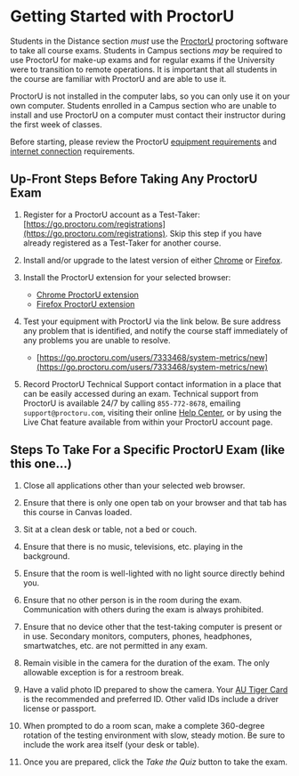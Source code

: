 # Getting Started with ProctorU

Students in the Distance section *must* use the
[ProctorU](https://www.proctoru.com/) proctoring software to take all course
exams.  Students in Campus sections *may* be required to use ProctorU for
make-up exams and for regular exams if the University were to transition to
remote operations.  It is important that all students in the course are familiar
with ProctorU and are able to use it.

ProctorU is not installed in the computer labs, so you can only use it on your
own computer. Students enrolled in a Campus section who are unable to install
and use ProctorU on a computer must contact their instructor during the first
week of classes.

Before starting, please review the ProctorU [equipment
requirements](https://support.proctoru.com/hc/en-us/articles/115011772748-Equipment-Requirements)
and [internet
connection](https://support.proctoru.com/hc/en-us/articles/360035774711-Internet-Connection-Bandwidth)
requirements.

## Up-Front Steps Before Taking Any ProctorU Exam

1. Register for a ProctorU account as a Test-Taker:
   [https://go.proctoru.com/registrations](https://go.proctoru.com/registrations).
   Skip this step if you have already registered as a Test-Taker for another
   course.

1. Install and/or upgrade to the latest version of either
   [Chrome](https://www.google.com/chrome/) or
   [Firefox](https://www.mozilla.org/en-US/firefox/new/). 

1. Install the ProctorU extension for your selected browser:
    - [Chrome ProctorU
      extension](https://chrome.google.com/webstore/detail/proctoru/goobgennebinldhonaajgafidboenlkl)
    - [Firefox ProctorU extension](https://www.proctoru.com/firefox)

1. Test your equipment with ProctorU via the link below. Be sure address any
   problem that is identified, and notify the course staff immediately of any
   problems you are unable to resolve.
    - [https://go.proctoru.com/users/7333468/system-metrics/new](https://go.proctoru.com/users/7333468/system-metrics/new)

1. Record ProctorU Technical Support contact information in a place that can be
   easily accessed during an exam. Technical support from ProctorU is available
   24/7 by calling `855-772-8678`, emailing `support@proctoru.com`, visiting
   their online [Help Center](https://support.proctoru.com/hc/en-us), or by
   using the Live Chat feature available from within your ProctorU account page.
   

## Steps To Take For a Specific ProctorU Exam (like this one...)

1. Close all applications other than your selected web browser.

1. Ensure that there is only one open tab on your browser and that tab has this
   course in Canvas loaded.

1. Sit at a clean desk or table, not a bed or couch.

1. Ensure that there is no music, televisions, etc. playing in the background.

1. Ensure that the room is well-lighted with no light source directly behind
   you.

1. Ensure that no other person is in the room during the exam. Communication
   with others during the exam is always prohibited. 

1. Ensure that no device other that the test-taking computer is present or in
   use. Secondary monitors, computers, phones, headphones, smartwatches, etc.
   are not permitted in any exam.

1. Remain visible in the camera for the duration of the exam. The only allowable
   exception is for a restroom break.

1. Have a valid photo ID prepared to show the camera. Your [AU Tiger
   Card](http://www.auburn.edu/administration/tigercard/) is the recommended and
   preferred ID. Other valid IDs include a driver license or passport.

1. When prompted to do a room scan, make a complete 360-degree rotation of the
   testing environment with slow, steady motion. Be sure to include the work
   area itself (your desk or table).

1. Once you are prepared, click the *Take the Quiz* button to take the exam.


